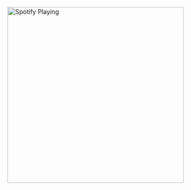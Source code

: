 [<img src="https://spotify-readme-theta.vercel.app/api/spotify" alt="Spotify Playing" width="400" />](https://open.spotify.com/user/31vjs6n4ll7323mc57czzp5apuba)
